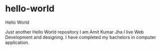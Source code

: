 # hello-world
Hello World

Just another Hello World repository
I am Amit Kumar Jha I live Web Development and designing.
I have completed my bachelors in computer application.
